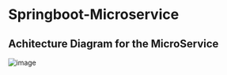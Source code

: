 # Springboot-Microservice

## Achitecture Diagram for the MicroService

![image](https://user-images.githubusercontent.com/70115018/127055062-0629c2dc-fba0-4fc2-af8c-12a8422046e4.png)
